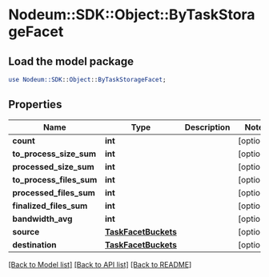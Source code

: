 # Nodeum::SDK::Object::ByTaskStorageFacet

## Load the model package
```perl
use Nodeum::SDK::Object::ByTaskStorageFacet;
```

## Properties
Name | Type | Description | Notes
------------ | ------------- | ------------- | -------------
**count** | **int** |  | [optional] 
**to_process_size_sum** | **int** |  | [optional] 
**processed_size_sum** | **int** |  | [optional] 
**to_process_files_sum** | **int** |  | [optional] 
**processed_files_sum** | **int** |  | [optional] 
**finalized_files_sum** | **int** |  | [optional] 
**bandwidth_avg** | **int** |  | [optional] 
**source** | [**TaskFacetBuckets**](TaskFacetBuckets.md) |  | [optional] 
**destination** | [**TaskFacetBuckets**](TaskFacetBuckets.md) |  | [optional] 

[[Back to Model list]](../README.md#documentation-for-models) [[Back to API list]](../README.md#documentation-for-api-endpoints) [[Back to README]](../README.md)


